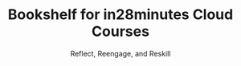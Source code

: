 ---
layout: flashcards
title: Bookshelf for in28minutes Cloud Courses
subtitle: Reflect, Reengage, and Reskill
topics:
  - name: AWS course scribes
    url: /aws-bookshelf
    description:
    color: '#9aacd5'
  - name: Azure course scribes
    url: /azure-bookshelf
    description:
    color: '#9aacd5'
  - name: Test link working
    url: /gcp-bookshelf
    description:
    color: '#9aacd5'
---